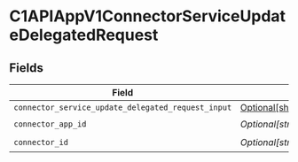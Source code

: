 # C1APIAppV1ConnectorServiceUpdateDelegatedRequest


## Fields

| Field                                                                                                                                  | Type                                                                                                                                   | Required                                                                                                                               | Description                                                                                                                            |
| -------------------------------------------------------------------------------------------------------------------------------------- | -------------------------------------------------------------------------------------------------------------------------------------- | -------------------------------------------------------------------------------------------------------------------------------------- | -------------------------------------------------------------------------------------------------------------------------------------- |
| `connector_service_update_delegated_request_input`                                                                                     | [Optional[shared.ConnectorServiceUpdateDelegatedRequestInput]](undefined/models/shared/connectorserviceupdatedelegatedrequestinput.md) | :heavy_minus_sign:                                                                                                                     | N/A                                                                                                                                    |
| `connector_app_id`                                                                                                                     | *Optional[str]*                                                                                                                        | :heavy_check_mark:                                                                                                                     | N/A                                                                                                                                    |
| `connector_id`                                                                                                                         | *Optional[str]*                                                                                                                        | :heavy_check_mark:                                                                                                                     | N/A                                                                                                                                    |